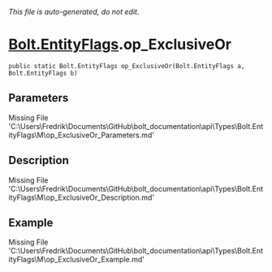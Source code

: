 *This file is auto-generated, do not edit.*

# [Bolt.EntityFlags](Types/Bolt.EntityFlags.md).op_ExclusiveOr
`public static Bolt.EntityFlags op_ExclusiveOr(Bolt.EntityFlags a, Bolt.EntityFlags b)`
## Parameters
Missing File 'C:\Users\Fredrik\Documents\GitHub\bolt_documentation\api\Types\Bolt.EntityFlags\M\op_ExclusiveOr_Parameters.md'
## Description
Missing File 'C:\Users\Fredrik\Documents\GitHub\bolt_documentation\api\Types\Bolt.EntityFlags\M\op_ExclusiveOr_Description.md'
## Example
Missing File 'C:\Users\Fredrik\Documents\GitHub\bolt_documentation\api\Types\Bolt.EntityFlags\M\op_ExclusiveOr_Example.md'
